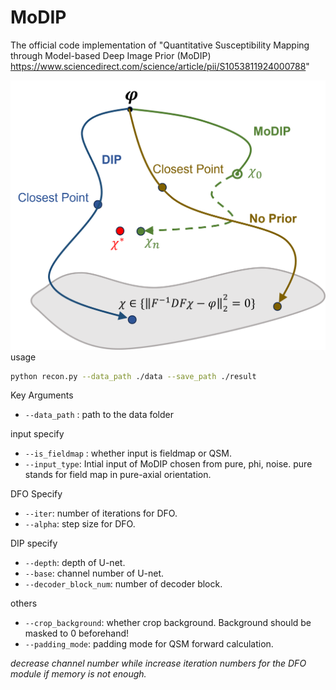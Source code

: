 # MoDIP
The official code implementation of "Quantitative Susceptibility Mapping through Model-based Deep Image Prior (MoDIP)
https://www.sciencedirect.com/science/article/pii/S1053811924000788"

![fig1](./fig1.png)
usage
```bash
python recon.py --data_path ./data --save_path ./result 
```
Key Arguments

- `--data_path` : path to the data folder

input specify
- `--is_fieldmap` : whether input is fieldmap or QSM.
- `--input_type`: Intial input of MoDIP chosen from pure, phi, noise. pure stands for field map in pure-axial orientation.

DFO Specify
- `--iter`: number of iterations for DFO.
- `--alpha`: step size for DFO.

DIP specify
- `--depth`: depth of U-net.
- `--base`: channel number of U-net.
- `--decoder_block_num`: number of decoder block.

others
- `--crop_background`: whether crop background. Background should be masked to 0 beforehand!
- `--padding_mode`: padding mode for QSM forward calculation.

*decrease channel number while increase iteration numbers for the DFO module if memory is not enough.*